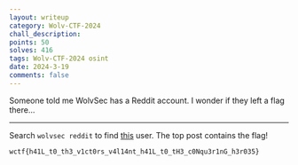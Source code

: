 ```yaml
---
layout: writeup
category: Wolv-CTF-2024
chall_description:
points: 50
solves: 416
tags: Wolv-CTF-2024 osint
date: 2024-3-19
comments: false
---
```


Someone told me WolvSec has a Reddit account. I wonder if they left a flag there...  

---

Search `wolvsec reddit` to find [this](https://www.google.com/url?sa=t&rct=j&q=&esrc=s&source=web&cd=&cad=rja&uact=8&ved=2ahUKEwiv1oSvyfmEAxVIRzABHbySDqQQFnoECA4QAQ&url=https%3A%2F%2Fwww.reddit.com%2Fuser%2FWolvSec%2F&usg=AOvVaw1I0yziGyOnYTu2foWK2RxH&opi=89978449) user. The top post contains the flag!  

    wctf{h41L_t0_th3_v1ct0rs_v4l14nt_h41L_t0_tH3_c0Nqu3r1nG_h3r035} 